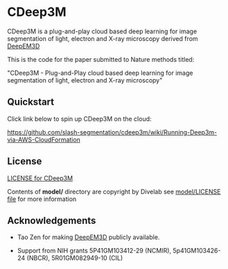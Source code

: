 [aws]: https://aws.amazon.com/
[deepem3d]: https://github.com/divelab/deepem3d
[divelablicense]: https://github.com/slash-segmentation/cdeep3m/blob/master/model/LICENSE
[license]: https://github.com/slash-segmentation/cdeep3m/blob/master/LICENSE

# CDeep3M

CDeep3M is a plug-and-play cloud based deep learning for image segmentation of light, electron and X-ray microscopy derived from [DeepEM3D][deepem3d]

This is the code for the paper submitted to Nature methods titled: 

"CDeep3M - Plug-and-Play cloud based deep learning for image segmentation of light, electron and X-ray microscopy"

## Quickstart

Click link below to spin up CDeep3M on the cloud:

https://github.com/slash-segmentation/cdeep3m/wiki/Running-Deep3m-via-AWS-CloudFormation

## License

[LICENSE for CDeep3M][license]

Contents of **model/** directory are copyright by Divelab see [model/LICENSE file][divelablicense] for more information


## Acknowledgements

* Tao Zen for making [DeepEM3D][deepem3d] publicly available.

* Support from NIH grants 5P41GM103412-29 (NCMIR), 5p41GM103426-24 (NBCR), 5R01GM082949-10 (CIL)
